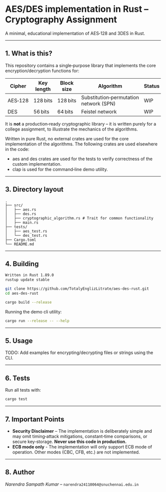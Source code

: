 # AES/DES implementation in Rust – Cryptography Assignment

A minimal, educational implementation of AES‑128 and 3DES in Rust.

---

## 1. What is this?

This repository contains a single‑purpose library that implements the core
encryption/decryption functions for:

| Cipher  | Key length | Block size | Algorithm                              | Status |
| ------- | ---------- | ---------- | -------------------------------------- | ------ |
| AES‑128 | 128 bits   | 128 bits   | Substitution‑permutation network (SPN) | WIP    |
| DES     | 56 bits    | 64 bits    | Feistel network                        | WIP    |

It is **not** a production‑ready cryptographic library – it is written purely
for a college assignment, to illustrate the mechanics of the algorithms.

Written in pure Rust, no external crates are used for the core implementation of the algorithms. The following crates are used elsewhere in the code:

- aes and des crates are used for the tests to verify correctness of the custom implementation.
- clap is used for the command‑line demo utility.

---

## 3. Directory layout

```
.
├── src/
│   ├── aes.rs
│   ├── des.rs
│   ├── cryptographic_algorithm.rs # Trait for common functionality
│   ├── main.rs
├── tests/
│   ├── aes_test.rs
│   └── des_test.rs
├── Cargo.toml
└── README.md
```

---

## 4. Building

```bash
Written in Rust 1.89.0
rustup update stable

git clone https://github.com/TotalyEnglizLitrate/aes-des-rust.git
cd aes-des-rust

cargo build --release
```

Running the demo cli utility:

```bash
cargo run --release -- --help
```

---

## 5. Usage

TODO: Add examples for encrypting/decrypting files or strings using the CLI.

---

## 6. Tests

Run all tests with:

```bash
cargo test
```

---

## 7. Important Points

- **Security Disclaimer** – The implementation is deliberately simple
  and may omit timing‑attack mitigations, constant‑time comparisons, or
  secure key‑storage. **Never use this code in production.**
- **ECB mode only** - The implementation will only support ECB mode of operation.
  Other modes (CBC, CFB, etc.) are not implemented.

---

## 8. Author

_Narendra Sampath Kumar_ – `narendra24110064@snuchennai.edu.in`
